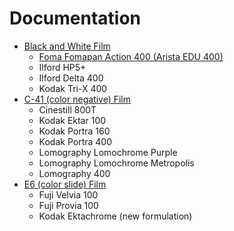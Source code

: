 # Documentation

* [Black and White Film](./bw_film/)
  * [Foma Fomapan Action 400 (Arista EDU 400)](./bw_film/foma_fomapan_400.md)
  * Ilford HP5+
  * Ilford Delta 400
  * Kodak Tri-X 400
* [C-41 (color negative) Film](./c41_film/)
  * Cinestill 800T
  * Kodak Ektar 100
  * Kodak Portra 160
  * Kodak Portra 400
  * Lomography Lomochrome Purple
  * Lomography Lomochrome Metropolis
  * Lomography 400
* [E6 (color slide) Film](./e6_film/)
  * Fuji Velvia 100
  * Fuji Provia 100
  * Kodak Ektachrome (new formulation)
